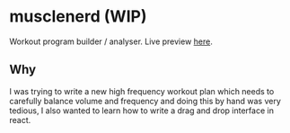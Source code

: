 # musclenerd (WIP)
Workout program builder / analyser. Live preview [here](https://dylanrjohnston.github.io/musclenerd/).

## Why
I was trying to write a new high frequency workout plan which needs to carefully balance volume and frequency and doing this by hand was very tedious, I also wanted to learn how to write a drag and drop interface in react.
